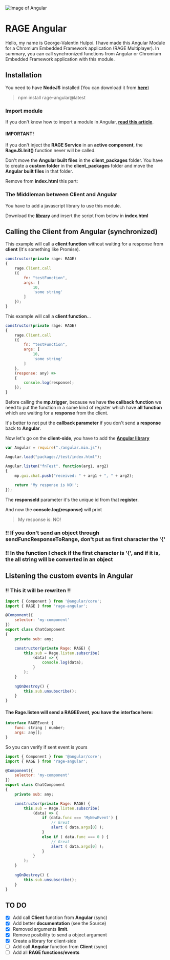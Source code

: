![Image of Angular](https://angular.io/assets/images/logos/angular/angular.png)

# RAGE Angular

Hello, my name is George-Valentin Hulpoi. I have made this Angular Module for a Chromium Embedded Framework application (RAGE Multiplayer). In summary, you can call synchronized functions from Angular or Chromium Embedded Framework application with this module.

## Installation

You need to have **NodeJS** installed (You can download it from **[here](https://nodejs.org)**)
> npm install rage-angular@latest

### Import module

If you don't know how to import a module in Angular, **[read this article](https://angular.io/guide/ngmodule)**.

#### IMPORTANT!
If you don't inject the **RAGE Service** in an **active component**, the **RageJS.Init()** function never will be called.

Don't move the **Angular built files** in the **client_packages** folder. You have to create a **custom folder** in the **client_packages** folder and move the **Angular built files** in that folder.

Remove from **index.html** this part:

> <base href="/">
 
### The Middleman between Client and Angular

You have to add a javascript library to use this module.

Download the **[library](https://github.com/Armyw0w/RAGEAngular/blob/master/middleman.min.js)** and insert the script from below in **index.html**
> <script type="text/javascript" src="middleman.min.js"></script>
 
## Calling the Client from Angular (synchronized) 

This example will call a **client function** without waiting for a response from **client** (It's something like Promise).
```javascript
constructor(private rage: RAGE)
{
	rage.Client.call
	({
		fn: "testFunction",
		args: [
			10,
			'some string'
		]
	});
}
```
This example will call a **client function**... 
```javascript
constructor(private rage: RAGE)
{
	rage.Client.call
	({
		fn: "testFunction",
		args: [
			10,
			'some string'
		]
	},
	(response: any) =>
	{
		console.log(response);
	});
}
```
Before calling the **mp.trigger**, because we have **the callback function** we need to put the function in a some kind of register which have **all function** which are waiting for a **response** from the client.

It's better to not put the **callback parameter** if you don't send a **response** back to **Angular**.

Now let's go on the **client-side**, you have to add the [**Angular library**](https://github.com/Armyw0w/RAGEAngular/tree/master/Client)


```javascript
var Angular = require("./angular.min.js");

Angular.load("package://test/index.html");

Angular.listen("fnTest", function(arg1, arg2) 
{
	mp.gui.chat.push("received: " + arg1 + ", " + arg2);
	
	return 'My response is NO!';
});
```
The **responseId** parameter it's the unique id from that **register**.

And now the **console.log(response)** will print
> My response is: NO!

### !! If you don't send an object through sendFuncResponseToRange, don't put as first character the '{'
### !! In the function I check if the first character is '{', and if it is, the all string will be converted in an object

## Listening the custom events in Angular
### !! This it will be rewriten !!

```javascript
import { Component } from '@angular/core'; 
import { RAGE } from 'rage-angular'; 

@Component({ 
	selector: 'my-component' 
}) 
export class ChatComponent 
{ 
	private sub: any;

	constructor(private Rage: RAGE) { 
		this.sub = Rage.listen.subscribe( 
			(data) => { 
				console.log(data); 
			} 
		); 
	} 
	
	ngOnDestroy() {
		this.sub.unsubscribe();
	}
}
```
#### The Rage.listen will send a RAGEEvent, you have the interface here:
```javascript
interface RAGEEvent {
    func: string | number;
    args: any[];
}
```

So you can verify if sent event is yours
```javascript
import { Component } from '@angular/core'; 
import { RAGE } from 'rage-angular'; 

@Component({ 
	selector: 'my-component' 
}) 
export class ChatComponent 
{ 
	private sub: any;

	constructor(private Rage: RAGE) { 
		this.sub = Rage.listen.subscribe( 
			(data) => { 
				if (data.func === 'MyNewEvent') { 
					// Great 
					alert ( data.args[0] ); 
				}
				else if ( data.func === 0 ) { 
					// Great 
					alert ( data.args[0] ); 
				} 
			} 
		); 
	} 
	
	ngOnDestroy() {
		this.sub.unsubscribe();
	}
}
```


## TO DO

- [x] Add call **Client** function from **Angular** (sync)
- [x] Add better **documentation** (see the Source)
- [x] Removed arguments **limit**.
- [x] Remove posibility to send a object argument
- [x] Create a library for client-side
- [ ] Add call **Angular** function from **Client** (sync)
- [ ] Add all **RAGE functions/events**
